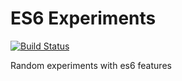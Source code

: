 # ES6 Experiments
[![Build Status](https://travis-ci.org/ianwremmel/es6-experiments.svg)](https://travis-ci.org/ianwremmel/es6-experiments)

Random experiments with es6 features
